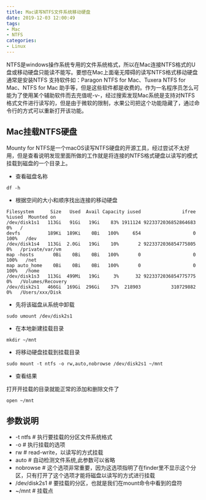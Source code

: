 ```yaml
---
title: Mac读写NTFS文件系统移动硬盘
date: 2019-12-03 12:00:49
tags: 
- Mac
- NTFS
categories: 
- Linux
---
```

NTFS是windows操作系统专用的文件系统格式，所以在Mac连接NTFS格式的U盘或移动硬盘只能读不能写。要想在Mac上面毫无障碍的读写NTFS格式移动硬盘通常是安装NTFS 支持软件如：Paragon NTFS for Mac、Tuxera NTFS for Mac、NTFS for Mac 助手等，但是这些软件都是收费的。作为一名程序员怎么可能为了使用某个辅助软件而去充值呢-v-，经过搜索发现Mac系统是支持对NTFS格式文件进行读写的，但是由于微软的限制，水果公司把这个功能隐藏了，通过命令行的方式可以重新打开该功能。

<!-- more -->

<style>
img {
  width: 400px;
}
</style>

## Mac挂载NTFS硬盘
Mounty for NTFS是一个macOS读写NTFS硬盘的开源工具，经过尝试不太好用，但是查看说明发现里面所做的工作就是将连接的NTFS格式硬盘以读写的模式挂载到磁盘的一个目录上。

- 查看磁盘名称

```
df -h
```

- 根据空间的大小和顺序找出连接的移动硬盘

```
Filesystem      Size   Used  Avail Capacity iused               ifree %iused  Mounted on
/dev/disk1s1   113Gi   91Gi   19Gi    83% 1911124 9223372036852864683    0%   /
devfs          189Ki  189Ki    0Bi   100%     654                   0  100%   /dev
/dev/disk1s4   113Gi  2.0Gi   19Gi    10%       2 9223372036854775805    0%   /private/var/vm
map -hosts       0Bi    0Bi    0Bi   100%       0                   0  100%   /net
map auto_home    0Bi    0Bi    0Bi   100%       0                   0  100%   /home
/dev/disk1s3   113Gi  499Mi   19Gi     3%      32 9223372036854775775    0%   /Volumes/Recovery
/dev/disk2s1   466Gi  169Gi  296Gi    37%  218903           310729882    0%   /Users/xxx/Disk
```

- 先将该磁盘从系统中卸载

```
sudo umount /dev/disk2s1
```

- 在本地新建挂载目录

```
mkdir ~/mnt
```

- 将移动硬盘挂载到挂载目录

```
sudo mount -t ntfs -o rw,auto,nobrowse /dev/disk2s1 ~/mnt
```

- 查看结果

打开开挂载的目录就能正常的添加和删除文件了
```
open ~/mnt
```

## 参数说明
- -t ntfs # 执行要挂载的分区文件系统格式
- -o # 执行挂载的选项
- rw # read-write，以读写的方式挂载
- auto # 自动检测文件系统,此参数可以省略
- nobrowse # 这个选项非常重要，因为这选项指明了在finder里不显示这个分区，只有打开了这个选项才能将磁盘以读写的方式进行挂载
- /dev/disk2s1 # 要挂载的分区，也就是我们在mount命令中看到的盘符
- ~/mnt # 挂载点











